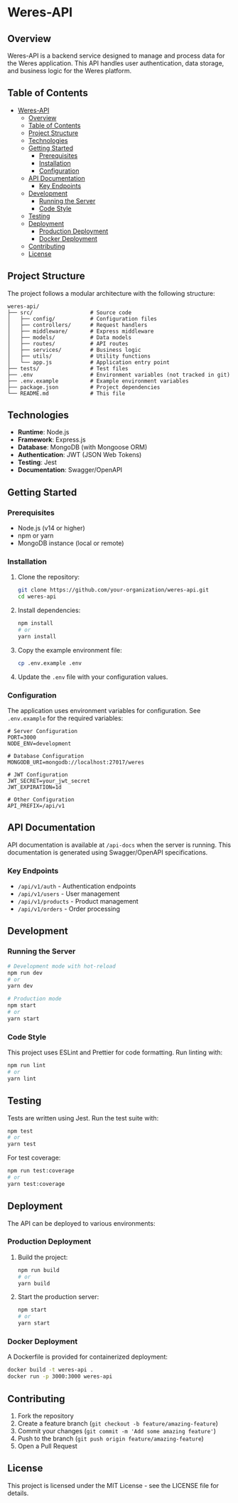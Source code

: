 # Weres-API

## Overview

Weres-API is a backend service designed to manage and process data for the Weres application. This API handles user authentication, data storage, and business logic for the Weres platform.

## Table of Contents

- [Weres-API](#weres-api)
  - [Overview](#overview)
  - [Table of Contents](#table-of-contents)
  - [Project Structure](#project-structure)
  - [Technologies](#technologies)
  - [Getting Started](#getting-started)
    - [Prerequisites](#prerequisites)
    - [Installation](#installation)
    - [Configuration](#configuration)
  - [API Documentation](#api-documentation)
    - [Key Endpoints](#key-endpoints)
  - [Development](#development)
    - [Running the Server](#running-the-server)
    - [Code Style](#code-style)
  - [Testing](#testing)
  - [Deployment](#deployment)
    - [Production Deployment](#production-deployment)
    - [Docker Deployment](#docker-deployment)
  - [Contributing](#contributing)
  - [License](#license)

## Project Structure

The project follows a modular architecture with the following structure:

```
weres-api/
├── src/                  # Source code
│   ├── config/           # Configuration files
│   ├── controllers/      # Request handlers
│   ├── middleware/       # Express middleware
│   ├── models/           # Data models
│   ├── routes/           # API routes
│   ├── services/         # Business logic
│   ├── utils/            # Utility functions
│   └── app.js            # Application entry point
├── tests/                # Test files
├── .env                  # Environment variables (not tracked in git)
├── .env.example          # Example environment variables
├── package.json          # Project dependencies
└── README.md             # This file
```

## Technologies

- **Runtime**: Node.js
- **Framework**: Express.js
- **Database**: MongoDB (with Mongoose ORM)
- **Authentication**: JWT (JSON Web Tokens)
- **Testing**: Jest
- **Documentation**: Swagger/OpenAPI

## Getting Started

### Prerequisites

- Node.js (v14 or higher)
- npm or yarn
- MongoDB instance (local or remote)

### Installation

1. Clone the repository:

   ```bash
   git clone https://github.com/your-organization/weres-api.git
   cd weres-api
   ```

2. Install dependencies:

   ```bash
   npm install
   # or
   yarn install
   ```

3. Copy the example environment file:

   ```bash
   cp .env.example .env
   ```

4. Update the `.env` file with your configuration values.

### Configuration

The application uses environment variables for configuration. See `.env.example` for the required variables:

```
# Server Configuration
PORT=3000
NODE_ENV=development

# Database Configuration
MONGODB_URI=mongodb://localhost:27017/weres

# JWT Configuration
JWT_SECRET=your_jwt_secret
JWT_EXPIRATION=1d

# Other Configuration
API_PREFIX=/api/v1
```

## API Documentation

API documentation is available at `/api-docs` when the server is running. This documentation is generated using Swagger/OpenAPI specifications.

### Key Endpoints

- `/api/v1/auth` - Authentication endpoints
- `/api/v1/users` - User management
- `/api/v1/products` - Product management
- `/api/v1/orders` - Order processing

## Development

### Running the Server

```bash
# Development mode with hot-reload
npm run dev
# or
yarn dev

# Production mode
npm start
# or
yarn start
```

### Code Style

This project uses ESLint and Prettier for code formatting. Run linting with:

```bash
npm run lint
# or
yarn lint
```

## Testing

Tests are written using Jest. Run the test suite with:

```bash
npm test
# or
yarn test
```

For test coverage:

```bash
npm run test:coverage
# or
yarn test:coverage
```

## Deployment

The API can be deployed to various environments:

### Production Deployment

1. Build the project:

   ```bash
   npm run build
   # or
   yarn build
   ```

2. Start the production server:
   ```bash
   npm start
   # or
   yarn start
   ```

### Docker Deployment

A Dockerfile is provided for containerized deployment:

```bash
docker build -t weres-api .
docker run -p 3000:3000 weres-api
```

## Contributing

1. Fork the repository
2. Create a feature branch (`git checkout -b feature/amazing-feature`)
3. Commit your changes (`git commit -m 'Add some amazing feature'`)
4. Push to the branch (`git push origin feature/amazing-feature`)
5. Open a Pull Request

## License

This project is licensed under the MIT License - see the LICENSE file for details.
